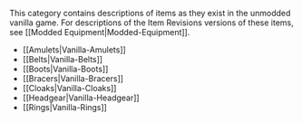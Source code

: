 
This category contains descriptions of items as they exist in the unmodded vanilla game. For descriptions of the Item Revisions versions of these items, see [[Modded Equipment|Modded-Equipment]].

- [[Amulets|Vanilla-Amulets]]
- [[Belts|Vanilla-Belts]]
- [[Boots|Vanilla-Boots]]
- [[Bracers|Vanilla-Bracers]]
- [[Cloaks|Vanilla-Cloaks]]
- [[Headgear|Vanilla-Headgear]]
- [[Rings|Vanilla-Rings]]

